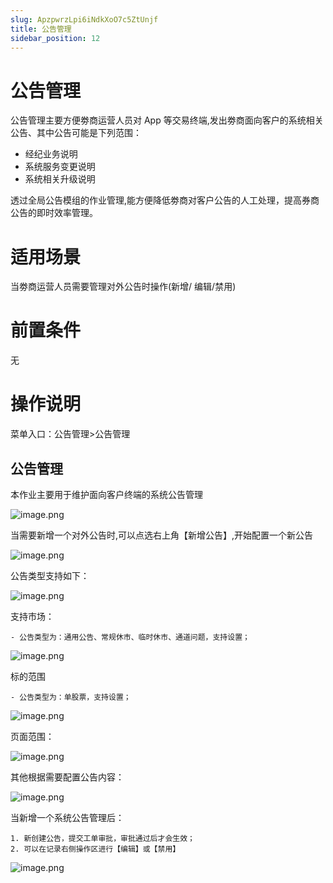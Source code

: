 ```yaml
---
slug: ApzpwrzLpi6iNdkXoO7c5ZtUnjf
title: 公告管理
sidebar_position: 12
---
```



# 公告管理


公告管理主要方便劵商运营人员对 App 等交易终端,发出劵商面向客户的系统相关公告、其中公告可能是下列范围：

- 经纪业务说明
- 系统服务变更说明
- 系统相关升级说明

透过全局公告模组的作业管理,能方便降低劵商对客户公告的人工处理，提高券商公告的即时效率管理。


# 适用场景


当劵商运营人员需要管理对外公告时操作(新增/ 编辑/禁用)


# 前置条件


无


# 操作说明


菜单入口：公告管理>公告管理


## 公告管理


本作业主要用于维护面向客户终端的系统公告管理


![image.png](/assets/1a41f927a6893ed59253fa545d9159ad.png)


当需要新增一个对外公告时,可以点选右上角【新增公告】,开始配置一个新公告


![image.png](/assets/920283255ddd6ceae65b9c25fdd80432.png)


公告类型支持如下：                                                                          


![image.png](/assets/7faf806948c79c7da957f093476cc595.png)


支持市场：

    - 公告类型为：通用公告、常规休市、临时休市、通道问题，支持设置；

![image.png](/assets/f2a65f6775d2dfd355720a771df6a8d4.png)


标的范围

    - 公告类型为：单股票，支持设置；

![image.png](/assets/217c5c2292301c52ec5a94223592146b.png)


页面范围：


![image.png](/assets/1612718aedfbe3e9a7d0215a26bd78ce.png)


其他根据需要配置公告内容：


![image.png](/assets/27f2feb581e7d5241025a4ea40cba0c0.png)


当新增一个系统公告管理后：

    1. 新创建公告，提交工单审批，审批通过后才会生效；
    2. 可以在记录右侧操作区进行【编辑】或【禁用】

![image.png](/assets/0b6048b95887514f47a41da0934bf5dd.png)


